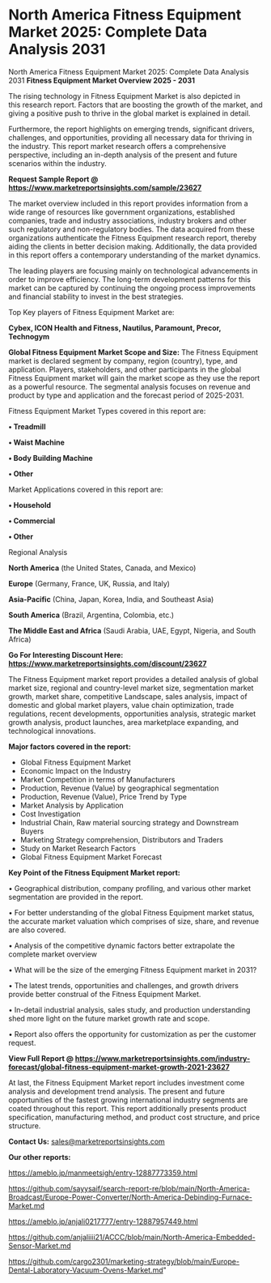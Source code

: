 # North America Fitness Equipment Market 2025: Complete Data Analysis 2031
North America Fitness Equipment Market 2025: Complete Data Analysis 2031
<Strong> Fitness Equipment Market Overview 2025 - 2031</strong>

The rising technology in Fitness Equipment Market is also depicted in this research report. Factors that are boosting the growth of the market, and giving a positive push to thrive in the global market is explained in detail.

Furthermore, the report highlights on emerging trends, significant drivers, challenges, and opportunities, providing all necessary data for thriving in the industry. This report market research offers a comprehensive perspective, including an in-depth analysis of the present and future scenarios within the industry.

<strong>Request Sample Report @ <a href=https://www.marketreportsinsights.com/sample/23627>https://www.marketreportsinsights.com/sample/23627</a></strong>

The market overview included in this report provides information from a wide range of resources like government organizations, established companies, trade and industry associations, industry brokers and other such regulatory and non-regulatory bodies. The data acquired from these organizations authenticate the Fitness Equipment research report, thereby aiding the clients in better decision making. Additionally, the data provided in this report offers a contemporary understanding of the market dynamics.

The leading players are focusing mainly on technological advancements in order to improve efficiency. The long-term development patterns for this market can be captured by continuing the ongoing process improvements and financial stability to invest in the best strategies.

Top Key players of Fitness Equipment Market are:

<strong>Cybex, ICON Health and Fitness, Nautilus, Paramount, Precor, Technogym</strong>

<strong><b>Global Fitness Equipment Market Scope and Size:</b></strong>
The Fitness Equipment market is declared segment by company, region (country), type, and application. Players, stakeholders, and other participants in the global Fitness Equipment market will gain the market scope as they use the report as a powerful resource. The segmental analysis focuses on revenue and product by type and application and the forecast period of 2025-2031.

Fitness Equipment Market Types covered in this report are:

<strong>• Treadmill

• Waist Machine

• Body Building Machine

• Other</strong>

Market Applications covered in this report are:

<strong>• Household

• Commercial

• Other</strong> 

Regional Analysis

<strong>North America</strong> (the United States, Canada, and Mexico)

<strong>Europe</strong> (Germany, France, UK, Russia, and Italy)

<strong>Asia-Pacific</strong> (China, Japan, Korea, India, and Southeast Asia)

<strong>South America</strong> (Brazil, Argentina, Colombia, etc.)

<strong>The Middle East and Africa</strong> (Saudi Arabia, UAE, Egypt, Nigeria, and South Africa)

<strong>Go For Interesting Discount Here: <a href=https://www.marketreportsinsights.com/discount/23627>https://www.marketreportsinsights.com/discount/23627</a></strong>

The Fitness Equipment market report provides a detailed analysis of global market size, regional and country-level market size, segmentation market growth, market share, competitive Landscape, sales analysis, impact of domestic and global market players, value chain optimization, trade regulations, recent developments, opportunities analysis, strategic market growth analysis, product launches, area marketplace expanding, and technological innovations.

<strong><b>Major factors covered in the report:</b></strong>
<ul>
  <li>Global Fitness Equipment Market </li>
  <li>Economic Impact on the Industry</li>
  <li>Market Competition in terms of Manufacturers</li>
  <li>Production, Revenue (Value) by geographical segmentation</li>
  <li>Production, Revenue (Value), Price Trend by Type</li>
  <li>Market Analysis by Application</li>
  <li>Cost Investigation</li>
  <li>Industrial Chain, Raw material sourcing strategy and Downstream Buyers</li>
  <li>Marketing Strategy comprehension, Distributors and Traders</li>
  <li>Study on Market Research Factors</li>
  <li>Global Fitness Equipment Market Forecast</li>
</ul>

<strong><b>Key Point of the Fitness Equipment Market report:</b></strong>

• Geographical distribution, company profiling, and various other market segmentation are provided in the report.

• For better understanding of the global Fitness Equipment market status, the accurate market valuation which comprises of size, share, and revenue are also covered.

• Analysis of the competitive dynamic factors better extrapolate the complete market overview

• What will be the size of the emerging Fitness Equipment market in 2031?

• The latest trends, opportunities and challenges, and growth drivers provide better construal of the Fitness Equipment Market.

• In-detail industrial analysis, sales study, and production understanding shed more light on the future market growth rate and scope.

• Report also offers the opportunity for customization as per the customer request.

<strong><b>View Full Report @ <a href=https://www.marketreportsinsights.com/industry-forecast/global-fitness-equipment-market-growth-2021-23627>https://www.marketreportsinsights.com/industry-forecast/global-fitness-equipment-market-growth-2021-23627</a></b></strong>


At last, the Fitness Equipment Market report includes investment come analysis and development trend analysis. The present and future opportunities of the fastest growing international industry segments are coated throughout this report. This report additionally presents product specification, manufacturing method, and product cost structure, and price structure.

<strong>Contact Us:</strong>
sales@marketreportsinsights.com

<strong>Our other reports:</strong>

<a href=https://ameblo.jp/manmeetsigh/entry-12887773359.html>https://ameblo.jp/manmeetsigh/entry-12887773359.html</a>

<a href=https://github.com/sayysaif/search-report-re/blob/main/North-America-Broadcast/Europe-Power-Converter/North-America-Debinding-Furnace-Market.md>https://github.com/sayysaif/search-report-re/blob/main/North-America-Broadcast/Europe-Power-Converter/North-America-Debinding-Furnace-Market.md</a>

<a href=https://ameblo.jp/anjali0217777/entry-12887957449.html>https://ameblo.jp/anjali0217777/entry-12887957449.html</a>

<a href=https://github.com/anjaliiii21/ACCC/blob/main/North-America-Embedded-Sensor-Market.md>https://github.com/anjaliiii21/ACCC/blob/main/North-America-Embedded-Sensor-Market.md</a>

<a href=https://github.com/cargo2301/marketing-strategy/blob/main/Europe-Dental-Laboratory-Vacuum-Ovens-Market.md>https://github.com/cargo2301/marketing-strategy/blob/main/Europe-Dental-Laboratory-Vacuum-Ovens-Market.md</a>"
